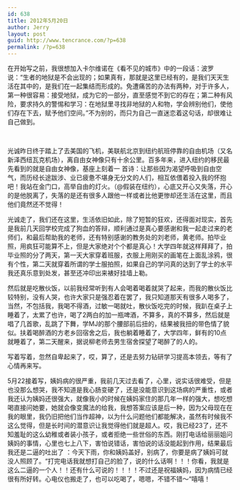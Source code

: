 ```yaml
---
id: 638
title: 2012年5月20日
author: Jerry
layout: post
guid: http://www.tencrance.com/?p=638
permalink: /?p=638
---
```

在开始写之前，我很想加入卡尔维诺在《看不见的城市》中的一段话：波罗说：“生者的地狱是不会出现的；如果真有，那就是这里已经有的，是我们天天生活在其中的，是我们在一起集结而形成的。免遭痛苦的办法有两种，对于许多人，第一种很容易：接受地狱，成为它的一部分，直至感觉不到它的存在；第二种有风险，要求持久的警惕和学习：在地狱里寻找非地狱的人和物，学会辨别他们，使他们存在下去，赋予他们空间。”不为别的，而只为自己一直迷恋着这句话，却很难让自己做到。

&nbsp;

光诚昨日终于踏上了去美国的飞机，美联航北京到纽约航班停靠的自由机场（又名新泽西纽瓦克机场），离自由女神像只有十余公里。百多年来，进入纽约的移民最先看到的就是自由女神像，基座上刻着一 首诗：让那些因为渴望呼吸到自由空气，而历经长途跋涉、业已疲惫不堪身无分文的人们，相互依偎着投入我的怀抱吧！我站在金门口，高举自由的灯火。（@假装在纽约），心底又开心又失落，开心的是他脱离了，失落的是还有很多人跟他一样或者比他更惨却还生活在这里，而且他们竟然还不觉得！

光诚走了，我们还在这里，生活依旧如此，除了短暂的狂欢，还得面对现实，首先是我前几天回学校完成了狗血的答辩，顺利通过是真心要感谢和我一起走过来的老师们，和最后帮助我的老师，还有特别感谢的教务处的刘老师，黄老师。拍毕业照，用疯狂可能算不上，但是大家绝对个个都是真心！大学四年就这样拜拜了，拍毕业照的分了两天，第一天大家穿着班服，衣服上用刚买的画笔在上面乱涂鸦，很有个性，第二天就穿着所谓的学士服拍照，如果自己的学问真的达到了学士的水平我还真乐意到处发，甚至还冲印出来裱好挂墙上勒。

然后就是吃散伙饭，以前我经常听到有人会喝着喝着就哭了起来，而我的散伙饭比较特别，没有人哭，也许大家只是强忍着在罢了，我只知道那天有很多人喝多了，当然，不包括我，我喝不得酒，过敏一喝就吐，散伙饭吃完的时候，我趴在桌子上睡着了，太累了也许，喝了2两白的加一瓶啤酒，不算多，真的不算多，然后就是唱了几首歌，乱跳了下舞，学MJ的那个腰部前后扭的，结果被我扭的带色情了貌似。扶着喝醉酒的方老乡回宿舍之后，我也躺着睡着了，大学四年，鲜有的10点就睡着了，第二天醒来，据说柳老师去男生宿舍探望了喝醉了的人的。

写着写着，忽然自卑起来了，哎，算了，还是去努力钻研学习提高本领去，等有了心情再来写。

5月22接着写，姨妈病的很严重，我前几天过去看了，心里，说实话很难受，但是也没那么想哭，我不知道是我心肠变硬了，还是没能意识到这场病的严重性，或者我还认为姨妈还很强大，就像我小的时候在姨妈家住的那几年一样的强大，想吃想喝直接问她要，她就会像变魔法的给我，我想答案应该是后一种，因为父母现在在我的眼里，我仍旧把他们当作超神，以为什么问题他们都能解决，虽然有时候我不这么觉得，但是长时间的潜意识让我觉得他们就是超人。哎，我已经23了，还不知羞耻的这么幼稚或者装小孩子，或者拒绝一些世俗的东西。刚打电话给丽丽姐问姨妈的事情，心里也七上八下，害怕说错话，害怕说的话没能起到作用，结果最后我还是二逼的吐出了 ：今天下雨，你和姨妈盖好，别病了，你要是病了姨妈可就没人照顾了。“打完电话我就想打自己的脸了，说的什么话啊！！！你看，我就是这么二逼的一个人！！还有什么可说的！！！！不过还是祝福姨妈，因为病情已经很有所好转。心电仪也搬走了，也可以吃喝了，嗯嗯，不错不错～&#8220;嘻嘻！